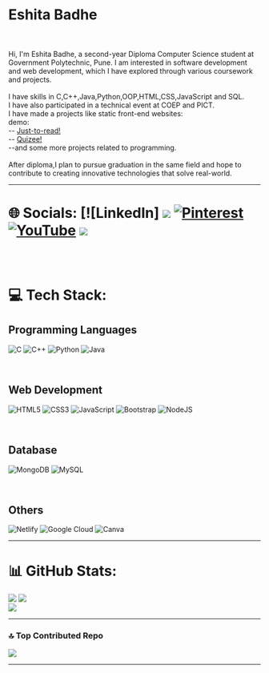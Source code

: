 # Eshita Badhe
<br><br>
Hi, I'm Eshita Badhe, a second-year Diploma Computer Science student at Government Polytechnic, Pune. I am interested in software development and web development, which I have explored through various coursework and projects.<br><br>
I have skills in C,C++,Java,Python,OOP,HTML,CSS,JavaScript and SQL.<br>
I have also participated in a technical event at COEP and PICT. <br>
I have made a projects like static front-end websites: <br> 
demo:<br>
-- <a href="https://just-to-read.netlify.app/"> Just-to-read! </a>
<br>
-- <a href="https://quizeeee.netlify.app/"> Quizee! </a>
<br>
--and some more projects related to programming.
<br><br>
After diploma,I plan to pursue graduation in the same field and hope to contribute to creating innovative technologies that solve real-world.

---



# 🌐 Socials: [![LinkedIn] <a href="www.linkedin.com/in/eshita-badhe-31gb"><img src="https://img.shields.io/badge/LinkedIn-%230077B5.svg?logo=linkedin&logoColor=white"></a> [![Pinterest](https://img.shields.io/badge/Pinterest-%23E60023.svg?logo=Pinterest&logoColor=white)](https://pinterest.com/...) [![YouTube](https://img.shields.io/badge/YouTube-%23FF0000.svg?logo=YouTube&logoColor=white)](https://youtube.com/@...) [![](https://visitcount.itsvg.in/api?id=Eshita-Badhe&icon=3&color=0)](https://visitcount.itsvg.in)

<br><br>
# 💻 Tech Stack:<br>
<h2>Programming Languages</h2>

![C](https://img.shields.io/badge/c-%2300599C.svg?style=plastic&logo=c&logoColor=white) ![C++](https://img.shields.io/badge/c++-%2300599C.svg?style=plastic&logo=c%2B%2B&logoColor=white)  ![Python](https://img.shields.io/badge/python-3670A0?style=plastic&logo=python&logoColor=ffdd54) ![Java](https://img.shields.io/badge/java-%23ED8B00.svg?style=plastic&logo=openjdk&logoColor=white)

<br>
<h2>Web Development</h2>

![HTML5](https://img.shields.io/badge/html5-%23E34F26.svg?style=plastic&logo=html5&logoColor=white) ![CSS3](https://img.shields.io/badge/css3-%231572B6.svg?style=plastic&logo=css3&logoColor=white) ![JavaScript](https://img.shields.io/badge/javascript-%23323330.svg?style=plastic&logo=javascript&logoColor=%23F7DF1E) ![Bootstrap](https://img.shields.io/badge/bootstrap-%238511FA.svg?style=plastic&logo=bootstrap&logoColor=white) ![NodeJS](https://img.shields.io/badge/node.js-6DA55F?style=plastic&logo=node.js&logoColor=white)

<br>
<h2>Database</h2>

![MongoDB](https://img.shields.io/badge/MongoDB-%234ea94b.svg?style=plastic&logo=mongodb&logoColor=white) ![MySQL](https://img.shields.io/badge/mysql-4479A1.svg?style=plastic&logo=mysql&logoColor=white)

<br>
<h2>Others</h2>

![Netlify](https://img.shields.io/badge/netlify-%23000000.svg?style=plastic&logo=netlify&logoColor=#00C7B7) ![Google Cloud](https://img.shields.io/badge/GoogleCloud-%234285F4.svg?style=plastic&logo=google-cloud&logoColor=white)   ![Canva](https://img.shields.io/badge/Canva-%2300C4CC.svg?style=plastic&logo=Canva&logoColor=white)

---
# 📊 GitHub Stats:
![](https://github-readme-stats.vercel.app/api?username=Eshita-Badhe&theme=transparent&hide_border=true&include_all_commits=false&count_private=false)
![](https://github-readme-streak-stats.herokuapp.com/?user=Eshita-Badhe&theme=transparent&hide_border=true)<br/>
![](https://github-readme-stats.vercel.app/api/top-langs/?username=Eshita-Badhe&theme=transparent&hide_border=true&include_all_commits=false&count_private=false&layout=compact)</br>

---

### 🔝 Top Contributed Repo
![](https://github-contributor-stats.vercel.app/api?username=Eshita-Badhe&limit=5&theme=transparent&combine_all_yearly_contributions=true)

---
